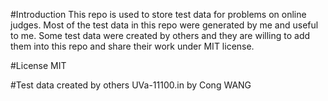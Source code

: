 #Introduction
This repo is used to store test data for problems on online judges. Most of the test data in this repo were generated by me and useful to me. Some test data were created by others and they are willing to add them into this repo and share their work under MIT license.

#License
MIT

#Test data created by others
UVa-11100.in by Cong WANG
